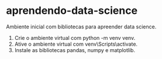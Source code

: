 # aprendendo-data-science
 Ambiente inicial com bibliotecas para apreender data science.

1. Crie o ambiente virtual com    python -m venv venv.
2. Ative o ambiente virtual com   venv\Scripts\activate.
3. Instale as bibliotecas pandas, numpy e matplotlib.
